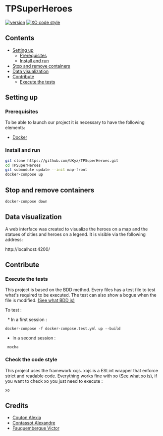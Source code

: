 # TPSuperHeroes 

[![version][version-badge]][CHANGELOG] [![XO code style](https://img.shields.io/badge/code_style-XO-5ed9c7.svg)](https://github.com/xojs/xo)
## Contents
- [Setting up](#setting-up)
  - [Prerequisites](#prerequisites)
  - [Install and run](#install-and-run)
- [Stop and remove containers](#stop-and-remove-containers)
- [Data visualization](#data-visualization)
- [Contribute](#contribute)
  - [Execute the tests](#execute-the-tests)

## Setting up

### Prerequisites
To be able to launch our project it is necessary to have the following elements:
- [Docker](https://docs.docker.com/v17.12/install/)

### Install and run

```bash
git clone https://github.com/UKyz/TPSuperHeroes.git
cd TPSuperHeroes
git submodule update --init map-front
docker-compose up
```

## Stop and remove containers

```bash
docker-compose down
```

## Data visualization
A web interface was created to visualize the heroes on a map and the statues of cities and heroes on a legend. It is visible via the following address:

http://localhost:4200/

## Contribute 
### Execute the tests
  This project is based on the BDD method. Every files has a test file to test 
  what's required to be executed. The test can also show a bogue when the 
  file is modified. [(See what BDD is)][BDDWiki]
  
  To test :
  
   * In a first session :
 ```
 docker-compose -f docker-compose.test.yml up --build
 ```
   * In a second session :
   
 ```
  mocha
```

### Check the code style
  This project uses the framework xojs. xojs is a ESLint wrapper that enforce strict and readable code. Everything works fine with xo [(See what xo is)][xo], if you want to check xo you just need to execute : 
  
```bash
xo
```

## Credits
  * [Couton Alexia][Alexia] 
  * [Contassot Alexandre][Alexandre]
  * [Fauquembergue Victor][Me]
  
  
  
[CHANGELOG]: ./CHANGELOG.md
[Alexia]: https://github.com/Alexia14
[Me]: https://github.com/UKyz
[Alexandre]: https://github.com/A1C0
[xo]: https://github.com/xojs/xo
[Credits]: https://github.com/UKyz/TPSuperHeroes/blob/master/README.md#credits
[Installation]: https://github.com/UKyz/TPSuperHeroes/blob/master/README.md#install
[Stop]: https://github.com/UKyz/TPSuperHeroes/blob/master/README.md#stop-and-remove-containers
[Contribute]: https://github.com/UKyz/TPSuperHeroes/blob/master/README.md#contribute
[CheckXo]: https://github.com/UKyz/TPSuperHeroes/blob/master/README.md#check-the-code-style
[CheckTests]: https://github.com/UKyz/TPSuperHeroes/blob/master/README.md#execute-the-tests
[BDDWiki]: https://en.wikipedia.org/wiki/Behavior-driven_development
[version-badge]: https://img.shields.io/badge/version-1.0.1-blue.svg
